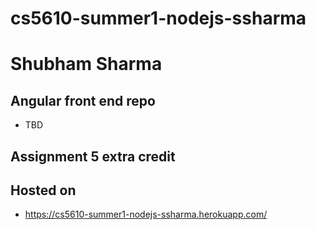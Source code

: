 # cs5610-summer1-nodejs-ssharma
# Shubham Sharma

## Angular front end repo
- TBD

## Assignment 5 extra credit

## Hosted on
- https://cs5610-summer1-nodejs-ssharma.herokuapp.com/